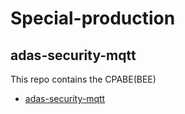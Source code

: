 # Special-production
## adas-security-mqtt
This repo contains the CPABE(BEE)
* [adas-security-mqtt](https://github.com/adas-most/adas-security-mqtt.git) 
